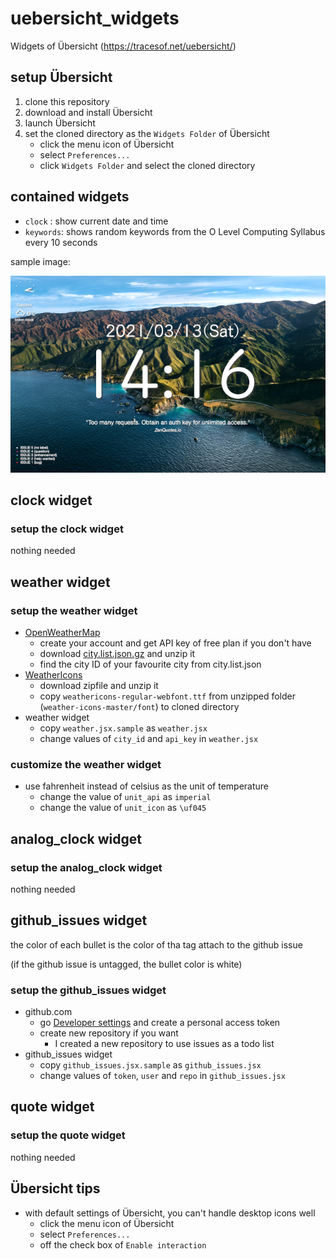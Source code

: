 # uebersicht_widgets
Widgets of Übersicht (https://tracesof.net/uebersicht/)

## setup Übersicht

1. clone this repository
1. download and install Übersicht
1. launch Übersicht
1. set the cloned directory as the `Widgets Folder` of Übersicht
    - click the menu icon of Übersicht
    - select `Preferences...`
    - click `Widgets Folder` and select the cloned directory

## contained widgets

- `clock` : show current date and time
- `keywords`: shows random keywords from the O Level Computing Syllabus every 10 seconds

sample image:

![](sample.png)

## clock widget

### setup the clock widget

nothing needed

## weather widget

### setup the weather widget

- [OpenWeatherMap](https://openweathermap.org/)
    - create your account and get API key of free plan if you don't have
    - download [city.list.json.gz](http://bulk.openweathermap.org/sample/city.list.json.gz) and unzip it
    - find the city ID of your favourite city from city.list.json
- [WeatherIcons](https://erikflowers.github.io/weather-icons/)
    - download zipfile and unzip it
    - copy `weathericons-regular-webfont.ttf` from unzipped folder (`weather-icons-master/font`) to cloned directory
- weather widget
    - copy `weather.jsx.sample` as `weather.jsx`
    - change values of `city_id` and `api_key` in `weather.jsx`

### customize the weather widget

- use fahrenheit instead of celsius as the unit of temperature
    - change the value of `unit_api` as `imperial`
    - change the value of `unit_icon` as `\uf045`

## analog\_clock widget

### setup the analog\_clock widget

nothing needed

## github\_issues widget

the color of each bullet is the color of tha tag attach to the github issue

(if the github issue is untagged, the bullet color is white)

### setup the github_issues widget

- github.com
    - go [Developer settings](https://github.com/settings/apps) and create a personal access token
    - create new repository if you want
        - I created a new repository to use issues as a todo list
- github\_issues widget
    - copy `github_issues.jsx.sample` as `github_issues.jsx`
    - change values of `token`, `user` and `repo` in `github_issues.jsx`

## quote widget

### setup the quote widget

nothing needed

## Übersicht tips

- with default settings of Übersicht, you can't handle desktop icons well
    - click the menu icon of Übersicht
    - select `Preferences...`
    - off the check box of `Enable interaction`
